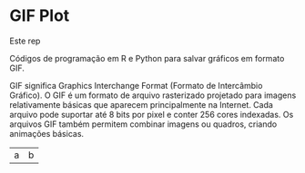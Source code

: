 # GIF Plot

Este rep

Códigos de programação em R e Python para salvar gráficos em formato GIF.

GIF significa Graphics Interchange Format (Formato de Intercâmbio Gráfico). O GIF é um formato de arquivo rasterizado projetado para imagens relativamente básicas que aparecem principalmente na Internet. Cada arquivo pode suportar até 8 bits por pixel e conter 256 cores indexadas. Os arquivos GIF também permitem combinar imagens ou quadros, criando animações básicas.



<table width="100%">
<tr>
<td>a</td>
<td>b</td>
</tr>
</table>
